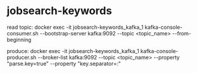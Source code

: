 # jobsearch-keywords


read topic:
docker exec -it jobsearch-keywords_kafka_1 kafka-console-consumer.sh --bootstrap-server kafka:9092 --topic <topic_name> --from-beginning

produce:
docker exec -it jobsearch-keywords_kafka_1 kafka-console-producer.sh --broker-list kafka:9092 --topic <topic_name> --property "parse.key=true" --property "key.separator=:"
